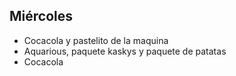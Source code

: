 ## Miércoles
* Cocacola y pastelito de la maquina
* Aquarious, paquete kaskys y paquete de patatas
* Cocacola
